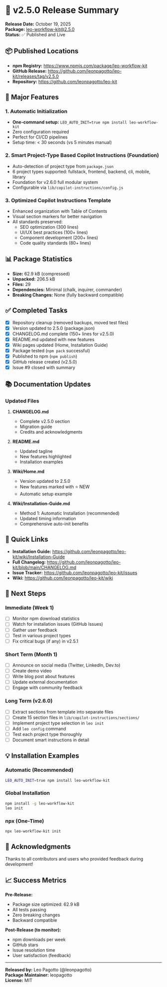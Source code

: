 # 🎉 v2.5.0 Release Summary

**Release Date:** October 19, 2025  
**Package:** leo-workflow-kit@2.5.0  
**Status:** ✅ Published and Live

## 📦 Published Locations

- **npm Registry:** https://www.npmjs.com/package/leo-workflow-kit
- **GitHub Release:** https://github.com/leonpagotto/leo-kit/releases/tag/v2.5.0
- **Repository:** https://github.com/leonpagotto/leo-kit

## 🚀 Major Features

### 1. Automatic Initialization
- **One-command setup:** `LEO_AUTO_INIT=true npm install leo-workflow-kit`
- Zero configuration required
- Perfect for CI/CD pipelines
- Setup time: < 30 seconds (vs 5 minutes manual)

### 2. Smart Project-Type Based Copilot Instructions (Foundation)
- Auto-detection of project type from `package.json`
- 6 project types supported: fullstack, frontend, backend, cli, mobile, library
- Foundation for v2.6.0 full modular system
- Configurable via `lib/copilot-instructions/config.js`

### 3. Optimized Copilot Instructions Template
- Enhanced organization with Table of Contents
- Visual section markers for better navigation
- All standards preserved:
  - SEO optimization (300 lines)
  - UI/UX best practices (100+ lines)
  - Component development (200+ lines)
  - Code quality standards (80+ lines)

## 📊 Package Statistics

- **Size:** 62.9 kB (compressed)
- **Unpacked:** 206.5 kB
- **Files:** 29
- **Dependencies:** Minimal (chalk, inquirer, commander)
- **Breaking Changes:** None (fully backward compatible)

## ✅ Completed Tasks

- [x] Repository cleanup (removed backups, moved test files)
- [x] Version updated to 2.5.0 (package.json)
- [x] CHANGELOG.md complete (150+ lines for v2.5.0)
- [x] README.md updated with new features
- [x] Wiki pages updated (Home, Installation Guide)
- [x] Package tested (`npm pack` successful)
- [x] Published to npm (`npm publish`)
- [x] GitHub release created (v2.5.0)
- [x] Issue #9 closed with summary

## 📚 Documentation Updates

### Updated Files
1. **CHANGELOG.md**
   - Complete v2.5.0 section
   - Migration guide
   - Credits and acknowledgments

2. **README.md**
   - Updated tagline
   - New features highlighted
   - Installation examples

3. **Wiki/Home.md**
   - Version updated to 2.5.0
   - New features marked with ⭐ NEW
   - Automatic setup example

4. **Wiki/Installation-Guide.md**
   - Method 1: Automatic Installation (recommended)
   - Updated timing information
   - Comprehensive auto-init benefits

## 🔗 Quick Links

- **Installation Guide:** https://github.com/leonpagotto/leo-kit/wiki/Installation-Guide
- **Full Changelog:** https://github.com/leonpagotto/leo-kit/blob/main/CHANGELOG.md
- **Issue Tracker:** https://github.com/leonpagotto/leo-kit/issues
- **Wiki:** https://github.com/leonpagotto/leo-kit/wiki

## 🎯 Next Steps

### Immediate (Week 1)
- [ ] Monitor npm download statistics
- [ ] Watch for installation issues (GitHub Issues)
- [ ] Gather user feedback
- [ ] Test in various project types
- [ ] Fix critical bugs (if any) in v2.5.1

### Short Term (Month 1)
- [ ] Announce on social media (Twitter, LinkedIn, Dev.to)
- [ ] Create demo video
- [ ] Write blog post about features
- [ ] Update external documentation
- [ ] Engage with community feedback

### Long Term (v2.6.0)
- [ ] Extract sections from template into separate files
- [ ] Create 15 section files in `lib/copilot-instructions/sections/`
- [ ] Implement project type selection in `leo init`
- [ ] Add `leo config` command
- [ ] Test each project type thoroughly
- [ ] Document smart instructions in detail

## 💡 Installation Examples

### Automatic (Recommended)
```bash
LEO_AUTO_INIT=true npm install leo-workflow-kit
```

### Global Installation
```bash
npm install -g leo-workflow-kit
leo init
```

### npx (One-Time)
```bash
npx leo-workflow-kit init
```

## 🙏 Acknowledgments

Thanks to all contributors and users who provided feedback during development!

## 📈 Success Metrics

**Pre-Release:**
- Package size optimized: 62.9 kB
- All tests passing
- Zero breaking changes
- Backward compatible

**Post-Release (to monitor):**
- npm downloads per week
- GitHub stars
- Issue resolution time
- User satisfaction (feedback)

---

**Released by:** Leo Pagotto (@leonpagotto)  
**Package Maintainer:** leopagotto  
**License:** MIT
